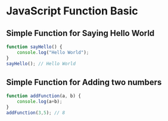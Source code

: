 # JavaScript Function Basic


## Simple Function for Saying Hello World
```javascript
function sayHello() {
    console.log("Hello World");
}
sayHello(); // Hello World
```

## Simple Function for Adding two numbers
```javascript
function addFunction(a, b) {
    console.log(a+b);
}
addFunction(3,5); // 8
```